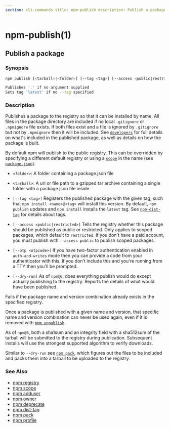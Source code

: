 ```yaml
---
section: cli-commands title: npm-publish description: Publish a package
---
```


# npm-publish(1)

## Publish a package

### Synopsis

```bash
npm publish [<tarball>|<folder>] [--tag <tag>] [--access <public|restricted>] [--otp otpcode] [--dry-run]

Publishes '.' if no argument supplied
Sets tag 'latest' if no --tag specified
```

### Description

Publishes a package to the registry so that it can be installed by name. All files in the package directory are included
if no local `.gitignore` or
`.npmignore` file exists. If both files exist and a file is ignored by
`.gitignore` but not by `.npmignore` then it will be included. See
[`developers`](/using-npm/developers) for full details on what's included in the published package, as well as details
on how the package is built.

By default npm will publish to the public registry. This can be overridden by specifying a different default registry or
using a [`scope`](/using-npm/npm-scope) in the name (see [`package.json`](/configuring-npm/package-json)).

* `<folder>`:
  A folder containing a package.json file

* `<tarball>`:
  A url or file path to a gzipped tar archive containing a single folder with a package.json file inside.

* `[--tag <tag>]`
  Registers the published package with the given tag, such that `npm install
  <name>@<tag>` will install this version. By default, `npm publish` updates and `npm install` installs the `latest`
  tag. See [`npm-dist-tag`](npm-dist-tag) for details about tags.

* `[--access <public|restricted>]`
  Tells the registry whether this package should be published as public or restricted. Only applies to scoped packages,
  which default to `restricted`. If you don't have a paid account, you must publish with `--access public`
  to publish scoped packages.

* `[--otp <otpcode>]`
  If you have two-factor authentication enabled in `auth-and-writes` mode then you can provide a code from your
  authenticator with this. If you don't include this and you're running from a TTY then you'll be prompted.

* `[--dry-run]`
  As of `npm@6`, does everything publish would do except actually publishing to the registry. Reports the details of
  what would have been published.

Fails if the package name and version combination already exists in the specified registry.

Once a package is published with a given name and version, that specific name and version combination can never be used
again, even if it is removed with [`npm unpublish`](/cli-commands/npm-unpublish).

As of `npm@5`, both a sha1sum and an integrity field with a sha512sum of the tarball will be submitted to the registry
during publication. Subsequent installs will use the strongest supported algorithm to verify downloads.

Similar to `--dry-run` see [`npm pack`](/cli-commands/npm-pack), which figures out the files to be included and packs
them into a tarball to be uploaded to the registry.

### See Also

* [npm registry](/using-npm/registry)
* [npm scope](/using-npm/scope)
* [npm adduser](/cli-commands/adduser)
* [npm owner](/cli-commands/owner)
* [npm deprecate](/cli-commands/deprecate)
* [npm dist-tag](/cli-commands/dist-tag)
* [npm pack](/cli-commands/pack)
* [npm profile](/cli-commands/profile)
